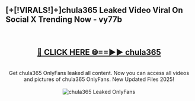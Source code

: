 <h2>[+[!VIRALS!]+]chula365 Leaked Video Viral On Social X Trending Now - vy77b</h2>
<br>
<div align="center">
<h2><a href="https://libra.edu.pl?chula365" rel="nofollow">🔴 CLICK HERE 🌐==►► chula365</a></h2>
<br>
Get chula365 OnlyFans leaked all content. Now you can access all videos and pictures of chula365 OnlyFans. New Updated Files 2025!
<br>
<br>
<a href="https://libra.edu.pl?chula365" rel="nofollow" data-target="animated-image.originalLink"><img src="https://i.ibb.co.com/WyWwxjT/player-gif2.gif" alt="chula365 Leaked OnlyFans" style="max-width: 100%; display: inline-block;" data-target="animated-image.originalImage"></a>
</div>
<br>